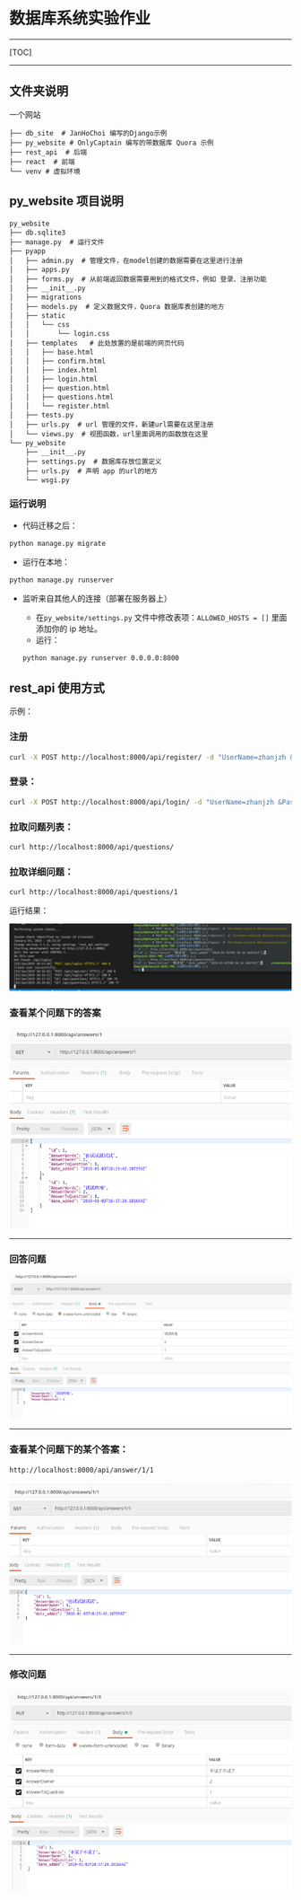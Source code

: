 # 数据库系统实验作业

----

[TOC]

-----

## 文件夹说明

一个网站

```
├── db_site  # JanHoChoi 编写的Django示例
├── py_website # OnlyCaptain 编写的带数据库 Quora 示例
├── rest_api  # 后端
├── react  # 前端
└── venv # 虚拟环境

```

## py_website 项目说明

```
py_website
├── db.sqlite3
├── manage.py  # 运行文件
├── pyapp
│   ├── admin.py  # 管理文件，在model创建的数据需要在这里进行注册
│   ├── apps.py 
│   ├── forms.py  # 从前端返回数据需要用到的格式文件，例如 登录、注册功能
│   ├── __init__.py 
│   ├── migrations  
│   ├── models.py  # 定义数据文件，Quora 数据库表创建的地方
│   ├── static
│   │   └── css
│   │       └── login.css
│   ├── templates   # 此处放置的是前端的网页代码
│   │   ├── base.html
│   │   ├── confirm.html
│   │   ├── index.html
│   │   ├── login.html
│   │   ├── question.html
│   │   ├── questions.html
│   │   └── register.html
│   ├── tests.py
│   ├── urls.py  # url 管理的文件，新建url需要在这里注册
│   └── views.py  # 视图函数，url里面调用的函数放在这里
└── py_website
    ├── __init__.py
    ├── settings.py  # 数据库存放位置定义
    ├── urls.py  # 声明 app 的url的地方
    └── wsgi.py

```


### 运行说明

- 代码迁移之后：

```bash
python manage.py migrate
```

- 运行在本地：

```bash
python manage.py runserver
```

- 监听来自其他人的连接（部署在服务器上）

    - 在`py_website/settings.py` 文件中修改表项：`ALLOWED_HOSTS = []` 里面添加你的 ip 地址。
    - 运行：

    ```bash
    python manage.py runserver 0.0.0.0:8000
    ```

## rest_api 使用方式

示例：

### 注册

  ```bash
  curl -X POST http://localhost:8000/api/register/ -d "UserName=zhanjzh &Password=zhanjzh"
  ```

### 登录：

  ```bash
  curl -X POST http://localhost:8000/api/login/ -d "UserName=zhanjzh &Password=zhanjzh" 
  ```

### 拉取问题列表：

  ```bash
  curl http://localhost:8000/api/questions/ 
  ```

### 拉取详细问题：

  ```bash
  curl http://localhost:8000/api/questions/1
  ```

运行结果：

<center>
    <img src="media/curl-run.png" >
</center>
 

### 查看某个问题下的答案

<center>
    <img src="media/postman-see-all-ans.png">
</center>

--------

### 回答问题

<center>
    <img src="media/postman-ans-ques.png">
</center>

--------

### 查看某个问题下的某个答案：

  ```bash
  http://localhost:8000/api/answer/1/1
  ```
<center>
    <img src="media/postman-see-answer.png">
</center>

---------

### 修改问题

<center>
    <img src="media/postman-change-ans.png" >
</center>


